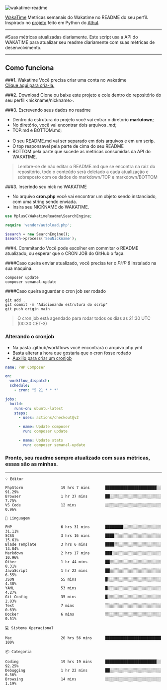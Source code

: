 ![wakatime-readme](https://socialify.git.ci/bymatheus/wakatime-readme/image?description=1&descriptionEditable=Metricas%20semanais%20do%20Wakatime%20no%20README%20do%20seu%20perfil.&font=Raleway&forks=1&language=1&owner=1&pattern=Circuit%20Board&stargazers=1&theme=Dark)

[WakaTime](https://wakatime.com) Metricas semanais do Wakatime no README do seu perfil. <br>
Inspirado no [projeto](https://github.com/athul/waka-readme) feito em Python do [Athul](https://github.com/athul).
___

#Suas métricas atualizadas diariamente.
Este script usa a API do WAKATIME para atualizar seu readme diariamente com suas métricas de desenvolvimento.

___

## Como funciona

###1. Wakatime
Você precisa criar uma conta no wakatime <br>
[Clique aqui para cria-la.](https://wakatime.com) 

###2. Download
Clone ou baixe este projeto e cole dentro do repositório do seu perfil <nickname/nickname>.

###3. Escrevendo seus dados no readme
- Dentro da estrutura do projeto você vai entrar o diretorio **markdown**;  
- No diretório, você vai encontrar dois arquivos *.md*;
- TOP.md e BOTTOM.md;
<br><br>
- O seu README.md vai ser separado em dois arquivos e em um scrip. 
- O top responsavel pela parte de cima do seu README 
- BOTTOM pela parte que sucede as metricas consumidas da API do WAKATIME.<br>

> Lembre-se de não editar o README.md que se encontra na raiz do repositório, todo o conteúdo será deletado a cada atualização e sobreposto com os dados do markdown/TOP e markdown/BOTTOM

###3. Inserindo seu nick no WAKATIME
- No arquivo **cron.php** você vai encontrar um objeto sendo instanciado, com uma string sendo enviada.
- Insira seu NICKNAME do WAKATIME.

```php
use MplusC\WakatimeReadme\SearchEngine;

require 'vendor/autoload.php';

$search = new SearchEngine();
$search->process('SeuNickname');
```

###4. Commitando
Você pode escolher em commitar o README atualizado, ou esperar que o CRON JOB do GitHub o faça. <br>

####Caso queira enviar atualizado, você precisa ter o *PHP 8* instalado na sua maquina.
```composer
composer update
composer semanal-update 
```

####Caso queira aguardar o cron job ser rodado 
```git 
git add .
git commit -m "Adicionando estrutura do scrip"
git push origin main
```

>O cron job está agendado para rodar todos os dias as 21:30 UTC (00:30 CET-3) 


### Alterando o cronjob
- Na pasta .github/workflows você encontrará o arquivo php.yml
- Basta alterar a hora que gostaria que o cron fosse rodado
- [Auxilio para criar um cronjob](https://crontab.guru)

```yml
name: PHP Composer

on:
  workflow_dispatch:
  schedule:
    - cron: "5 21 * * *"

jobs:
  build:
    runs-on: ubuntu-latest
    steps:
      - uses: actions/checkout@v2

      - name: Update composer
        run: composer update

      - name: Update stats
        run: composer semanal-update
```

### Pronto, seu readme sempre atualizado com suas métricas, essas são as minhas.

___
```text
💡 Editor

PhpStorm                 19 hrs 7 mins       ███████████████████████░░     91.29%
Browser                  1 hr 37 mins        ██░░░░░░░░░░░░░░░░░░░░░░░      7.75%
VS Code                  12 mins             ░░░░░░░░░░░░░░░░░░░░░░░░░      0.96%
```
```text
💬 Linguagem

PHP                      6 hrs 31 mins       ████████░░░░░░░░░░░░░░░░░     31.11%
SCSS                     3 hrs 16 mins       ████░░░░░░░░░░░░░░░░░░░░░     15.61%
Blade Template           3 hrs 6 mins        ████░░░░░░░░░░░░░░░░░░░░░     14.84%
Markdown                 2 hrs 17 mins       ███░░░░░░░░░░░░░░░░░░░░░░     10.96%
Other                    1 hr 44 mins        ██░░░░░░░░░░░░░░░░░░░░░░░      8.31%
JavaScript               1 hr 22 mins        ██░░░░░░░░░░░░░░░░░░░░░░░      6.55%
JSON                     55 mins             █░░░░░░░░░░░░░░░░░░░░░░░░      4.38%
YAML                     53 mins             █░░░░░░░░░░░░░░░░░░░░░░░░      4.27%
Git Config               35 mins             █░░░░░░░░░░░░░░░░░░░░░░░░      2.83%
Text                     7 mins              ░░░░░░░░░░░░░░░░░░░░░░░░░      0.63%
Docker                   6 mins              ░░░░░░░░░░░░░░░░░░░░░░░░░      0.51%
```
```text
💻 Sistema Operacional

Mac                      20 hrs 56 mins      █████████████████████████       100%
```
```text
📦 Categoria

Coding                   19 hrs 19 mins      ███████████████████████░░     92.25%
Debugging                1 hr 22 mins        ██░░░░░░░░░░░░░░░░░░░░░░░      6.56%
Browsing                 14 mins             ░░░░░░░░░░░░░░░░░░░░░░░░░      1.19%
```
